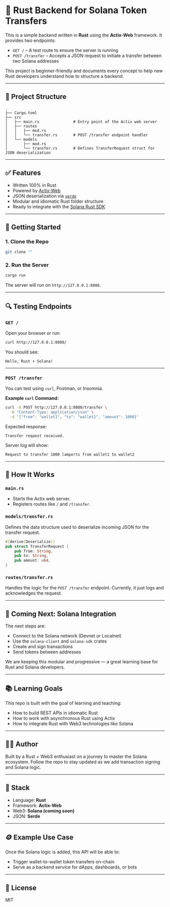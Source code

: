 # 📜 Rust Backend for Solana Token Transfers

This is a simple backend written in **Rust** using the **Actix-Web** framework. It provides two endpoints:

* `GET /` – A test route to ensure the server is running
* `POST /transfer` – Accepts a JSON request to initiate a transfer between two Solana addresses

This project is beginner-friendly and documents every concept to help new Rust developers understand how to structure a backend.

---

## 📁 Project Structure

```
.
├── Cargo.toml
├── src
│   ├── main.rs               # Entry point of the Actix web server
│   ├── routes
│   │   ├── mod.rs
│   │   └── transfer.rs       # POST /transfer endpoint handler
│   └── models
│       ├── mod.rs
│       └── transfer.rs       # Defines TransferRequest struct for JSON deserialization
```

---

## ✅ Features

* Written 100% in Rust
* Powered by [Actix-Web](https://actix.rs/)
* JSON deserialization via [`serde`](https://serde.rs/)
* Modular and idiomatic Rust folder structure
* Ready to integrate with the [Solana Rust SDK](https://docs.rs/solana-sdk/)

---

## 🚀 Getting Started

### 1. Clone the Repo

```bash
git clone ""
```

### 2. Run the Server

```bash
cargo run
```

The server will run on `http://127.0.0.1:8080`.

---

## 🔍 Testing Endpoints

### `GET /`

Open your browser or run:

```bash
curl http://127.0.0.1:8080/
```

You should see:

```text
Hello, Rust + Solana!
```

---

### `POST /transfer`

You can test using `curl`, Postman, or Insomnia.

**Example `curl` Command:**

```bash
curl -X POST http://127.0.0.1:8080/transfer \
  -H "Content-Type: application/json" \
  -d '{"from": "wallet1", "to": "wallet2", "amount": 1000}'
```

Expected response:

```text
Transfer request received.
```

Server log will show:

```text
Request to transfer 1000 lamports from wallet1 to wallet2
```

---

## 🧠 How It Works

### `main.rs`

* Starts the Actix web server.
* Registers routes like `/` and `/transfer`.

### `models/transfer.rs`

Defines the data structure used to deserialize incoming JSON for the transfer request.

```rust
#[derive(Deserialize)]
pub struct TransferRequest {
    pub from: String,
    pub to: String,
    pub amount: u64,
}
```

### `routes/transfer.rs`

Handles the logic for the `POST /transfer` endpoint. Currently, it just logs and acknowledges the request.

---

## 🔮 Coming Next: Solana Integration

The next steps are:

* Connect to the Solana network (Devnet or Localnet)
* Use the `solana-client` and `solana-sdk` crates
* Create and sign transactions
* Send tokens between addresses

We are keeping this modular and progressive — a great learning base for Rust and Solana developers.

---

## 📚 Learning Goals

This repo is built with the goal of learning and teaching:

* How to build REST APIs in idiomatic Rust
* How to work with asynchronous Rust using Actix
* How to integrate Rust with Web3 technologies like Solana

---

## 🧑‍💻 Author

Built by a Rust + Web3 enthusiast on a journey to master the Solana ecosystem.
Follow the repo to stay updated as we add transaction signing and Solana logic.

---

## 💠 Stack

* Language: **Rust**
* Framework: **Actix-Web**
* Web3: **Solana (coming soon)**
* JSON: **Serde**

---

## 🪙 Example Use Case

Once the Solana logic is added, this API will be able to:

* Trigger wallet-to-wallet token transfers on-chain
* Serve as a backend service for dApps, dashboards, or bots

---

## 📄 License

MIT

